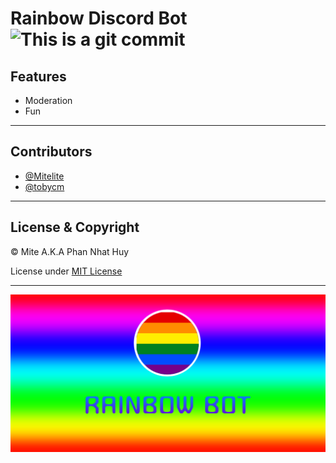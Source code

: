
# **Rainbow Discord Bot** ![This is a git commit](https://img.shields.io/github/last-commit/mitelite/rainbow-bot?color=green)
## Features
- Moderation
- Fun

***
## Contributors
- [@Mitelite](https://github.com/Mitelite)
- [@tobycm](https://github.com/tobycm)
***
## License & Copyright
© Mite A.K.A Phan Nhat Huy

License under [MIT License](./LICENSE.md)
***
![This is a image](../assets/BannerRainbowBot.png)

